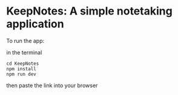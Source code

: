 # KeepNotes: A simple notetaking application

To run the app:

in the terminal
```
cd KeepNotes
npm install
npm run dev
```
then paste the link into your browser
